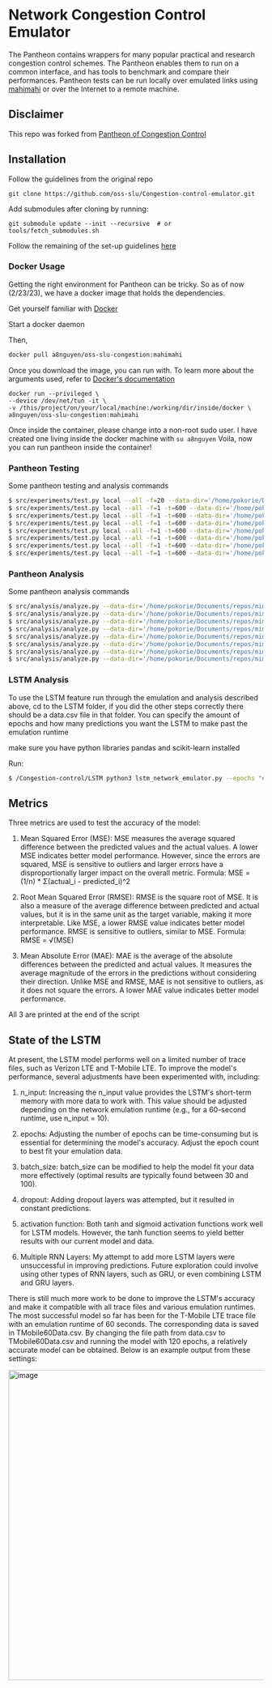 # Network Congestion Control Emulator

The Pantheon contains wrappers for many popular practical and research
congestion control schemes. The Pantheon enables them to run on a common
interface, and has tools to benchmark and compare their performances.
Pantheon tests can be run locally over emulated links using
[mahimahi](http://mahimahi.mit.edu/) or over the Internet to a remote machine.

## Disclaimer
This repo was forked from [Pantheon of Congestion Control](https://github.com/StanfordSNR/pantheon)

## Installation
Follow the guidelines from the original repo

```
git clone https://github.com/oss-slu/Congestion-control-emulator.git
```

Add submodules after cloning by running:

```
git submodule update --init --recursive  # or tools/fetch_submodules.sh
```

Follow the remaining of the set-up guidelines [here](https://github.com/StanfordSNR/pantheon)


### Docker Usage
Getting the right environment for Pantheon can be tricky. So as of now (2/23/23), we have a docker image that holds the dependencies.

Get yourself familiar with [Docker](https://docs.docker.com/config/daemon/start/)

Start a docker daemon

Then,
```bash
docker pull a8nguyen/oss-slu-congestion:mahimahi
```
Once you download the image, you can run with. To learn more about the arguments used, refer to [Docker's documentation](https://docs.docker.com/engine/reference/run/) 
```
docker run --privileged \
--device /dev/net/tun -it \
-v /this/project/on/your/local/machine:/working/dir/inside/docker \
a8nguyen/oss-slu-congestion:mahimahi
```
Once inside the container, please change into a non-root sudo user. I have created one living inside the docker machine with `su a8nguyen`
Voila, now you can run pantheon inside the container!

### Pantheon Testing


Some pantheon testing and analysis commands
```bash
$ src/experiments/test.py local --all -f=20 --data-dir='/home/pokorie/Documents/repos/mimic/log/pantheon/att.lte.driving' --uplink-trace='/usr/share/mahimahi/traces/ATT-LTE-driving.up' --downlink-trace='/usr/share/mahimahi/traces/ATT-LTE-driving.down'
$ src/experiments/test.py local --all -f=1 -t=600 --data-dir='/home/pokorie/Documents/repos/mimic/log/pantheon/att.lte.driving.2016' --uplink-trace='/usr/share/mahimahi/traces/ATT-LTE-driving-2016.up' --downlink-trace='/usr/share/mahimahi/traces/ATT-LTE-driving-2016.down'
$ src/experiments/test.py local --all -f=1 -t=600 --data-dir='/home/pokorie/Documents/repos/mimic/log/pantheon/tm.lte.driving' --uplink-trace='/usr/share/mahimahi/traces/TMobile-LTE-driving.up' --downlink-trace='/usr/share/mahimahi/traces/TMobile-LTE-driving.down '
$ src/experiments/test.py local --all -f=1 -t=600 --data-dir='/home/pokorie/Documents/repos/mimic/log/pantheon/tm.lte.short' --uplink-trace='/usr/share/mahimahi/traces/TMobile-LTE-short.up' --downlink-trace='/usr/share/mahimahi/traces/TMobile-LTE-short.down'
$ src/experiments/test.py local --all -f=1 -t=600 --data-dir='/home/pokorie/Documents/repos/mimic/log/pantheon/tm.umts.driving' --uplink-trace='/usr/share/mahimahi/traces/TMobile-UMTS-driving.up' --downlink-trace='/usr/share/mahimahi/traces/TMobile-UMTS-driving.down'
$ src/experiments/test.py local --all -f=1 -t=600 --data-dir='/home/pokorie/Documents/repos/mimic/log/pantheon/vz.evdo.driving' --uplink-trace='/usr/share/mahimahi/traces/Verizon-EVDO-driving.up' --downlink-trace='/usr/share/mahimahi/traces/Verizon-EVDO-driving.down'
$ src/experiments/test.py local --all -f=1 -t=600 --data-dir='/home/pokorie/Documents/repos/mimic/log/pantheon/vz.lte.driving' --uplink-trace='/usr/share/mahimahi/traces/Verizon-LTE-driving.up' --downlink-trace='/usr/share/mahimahi/traces/Verizon-LTE-driving.down' 
$ src/experiments/test.py local --all -f=1 -t=600 --data-dir='/home/pokorie/Documents/repos/mimic/log/pantheon/vz.lte.short' --uplink-trace='/usr/share/mahimahi/traces/Verizon-LTE-short.up' --downlink-trace='/usr/share/mahimahi/traces/Verizon-LTE-short.down' 
```

### Pantheon Analysis

Some pantheon analysis commands
```bash
$ src/analysis/analyze.py --data-dir='/home/pokorie/Documents/repos/mimic/log/pantheon/att.lte.driving'
$ src/analysis/analyze.py --data-dir='/home/pokorie/Documents/repos/mimic/log/pantheon/att.lte.driving.2016'
$ src/analysis/analyze.py --data-dir='/home/pokorie/Documents/repos/mimic/log/pantheon/tm.lte.driving'
$ src/analysis/analyze.py --data-dir='/home/pokorie/Documents/repos/mimic/log/pantheon/tm.lte.short'
$ src/analysis/analyze.py --data-dir='/home/pokorie/Documents/repos/mimic/log/pantheon/tm.umts.driving'
$ src/analysis/analyze.py --data-dir='/home/pokorie/Documents/repos/mimic/log/pantheon/vz.evdo.driving'
$ src/analysis/analyze.py --data-dir='/home/pokorie/Documents/repos/mimic/log/pantheon/vz.lte.driving'
$ src/analysis/analyze.py --data-dir='/home/pokorie/Documents/repos/mimic/log/pantheon/vz.lte.short'
```

### LSTM Analysis

To use the LSTM feature run through the emulation and analysis described above, cd to the LSTM folder, if you did the other steps correctly there should be a data.csv file in that folder. You can specify the amount of epochs and how many predictions you want the LSTM to make past the emulation runtime

make sure you have python libraries pandas and scikit-learn installed

Run: 
```bash
$ /Congestion-control/LSTM python3 lstm_network_emulator.py --epochs "# of epochs" --predictions "# of predictions" 

```

## Metrics 

Three metrics are used to test the accuracy of the model: 

1. Mean Squared Error (MSE):
MSE measures the average squared difference between the predicted values and the actual values. A lower MSE indicates better model performance. However, since the errors are squared, MSE is sensitive to outliers and larger errors have a disproportionally larger impact on the overall metric.
Formula: MSE = (1/n) * Σ(actual_i - predicted_i)^2

2. Root Mean Squared Error (RMSE):
RMSE is the square root of MSE. It is also a measure of the average difference between predicted and actual values, but it is in the same unit as the target variable, making it more interpretable. Like MSE, a lower RMSE value indicates better model performance. RMSE is sensitive to outliers, similar to MSE.
Formula: RMSE = √(MSE)

3. Mean Absolute Error (MAE):
MAE is the average of the absolute differences between the predicted and actual values. It measures the average magnitude of the errors in the predictions without considering their direction. Unlike MSE and RMSE, MAE is not sensitive to outliers, as it does not square the errors. A lower MAE value indicates better model performance.

All 3 are printed at the end of the script

## State of the LSTM 

At present, the LSTM model performs well on a limited number of trace files, such as Verizon LTE and T-Mobile LTE. To improve the model's performance, several adjustments have been experimented with, including:

1. n_input: Increasing the n_input value provides the LSTM's short-term memory with more data to work with. This value should be adjusted depending on the network emulation runtime (e.g., for a 60-second runtime, use n_input = 10).

3. epochs: Adjusting the number of epochs can be time-consuming but is essential for determining the model's accuracy. Adjust the epoch count to best fit your emulation data.

4. batch_size: batch_size can be modified to help the model fit your data more effectively (optimal results are typically found between 30 and 100).

5. dropout: Adding dropout layers was attempted, but it resulted in constant predictions.

6. activation function: Both tanh and sigmoid activation functions work well for LSTM models. However, the tanh function seems to yield better results with our current model and data.

7. Multiple RNN Layers: My attempt to add more LSTM layers were unsuccessful in improving predictions. Future exploration could involve using other types of RNN layers, such as GRU, or even combining LSTM and GRU layers.

There is still much more work to be done to improve the LSTM's accuracy and make it compatible with all trace files and various emulation runtimes. The most successful model so far has been for the T-Mobile LTE trace file with an emulation runtime of 60 seconds. The corresponding data is saved in TMobile60Data.csv. By changing the file path from data.csv to TMobile60Data.csv and running the model with 120 epochs, a relatively accurate model can be obtained. Below is an example output from these settings:

<img width="613" alt="image" src="https://user-images.githubusercontent.com/115129576/234693822-b9899b70-767f-4c19-a5c1-40ea2b52385d.png">



